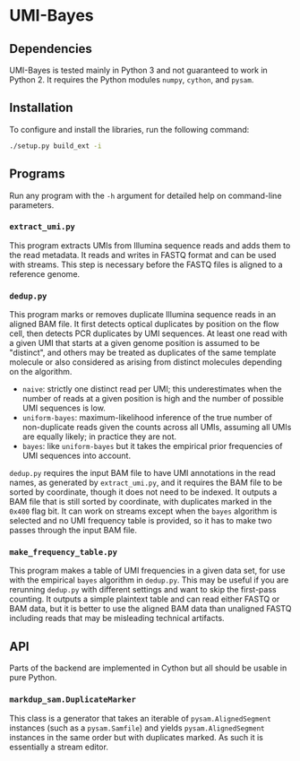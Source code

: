 # UMI-Bayes

## Dependencies

UMI-Bayes is tested mainly in Python 3 and not guaranteed to work in Python 2. It requires the Python modules `numpy`, `cython`, and `pysam`.

## Installation

To configure and install the libraries, run the following command:

```bash
./setup.py build_ext -i
```

## Programs

Run any program with the `-h` argument for detailed help on command-line parameters.

### `extract_umi.py`

This program extracts UMIs from Illumina sequence reads and adds them to the read metadata. It reads and writes in FASTQ format and can be used with streams. This step is necessary before the FASTQ files is aligned to a reference genome.

### `dedup.py`

This program marks or removes duplicate Illumina sequence reads in an aligned BAM file. It first detects optical duplicates by position on the flow cell, then detects PCR duplicates by UMI sequences. At least one read with a given UMI that starts at a given genome position is assumed to be "distinct", and others may be treated as duplicates of the same template molecule or also considered as arising from distinct molecules depending on the algorithm.

* `naive`: strictly one distinct read per UMI; this underestimates when the number of reads at a given position is high and the number of possible UMI sequences is low.
* `uniform-bayes`: maximum-likelihood inference of the true number of non-duplicate reads given the counts across all UMIs, assuming all UMIs are equally likely; in practice they are not.
* `bayes`: like `uniform-bayes` but it takes the empirical prior frequencies of UMI sequences into account.

`dedup.py` requires the input BAM file to have UMI annotations in the read names, as generated by `extract_umi.py`, and it requires the BAM file to be sorted by coordinate, though it does not need to be indexed. It outputs a BAM file that is still sorted by coordinate, with duplicates marked in the `0x400` flag bit. It can work on streams except when the `bayes` algorithm is selected and no UMI frequency table is provided, so it has to make two passes through the input BAM file.

### `make_frequency_table.py`

This program makes a table of UMI frequencies in a given data set, for use with the empirical `bayes` algorithm in `dedup.py`. This may be useful if you are rerunning `dedup.py` with different settings and want to skip the first-pass counting. It outputs a simple plaintext table and can read either FASTQ or BAM data, but it is better to use the aligned BAM data than unaligned FASTQ including reads that may be misleading technical artifacts.

## API

Parts of the backend are implemented in Cython but all should be usable in pure Python.

### `markdup_sam.DuplicateMarker`

This class is a generator that takes an iterable of `pysam.AlignedSegment` instances (such as a `pysam.Samfile`) and yields `pysam.AlignedSegment` instances in the same order but with duplicates marked. As such it is essentially a stream editor. 
